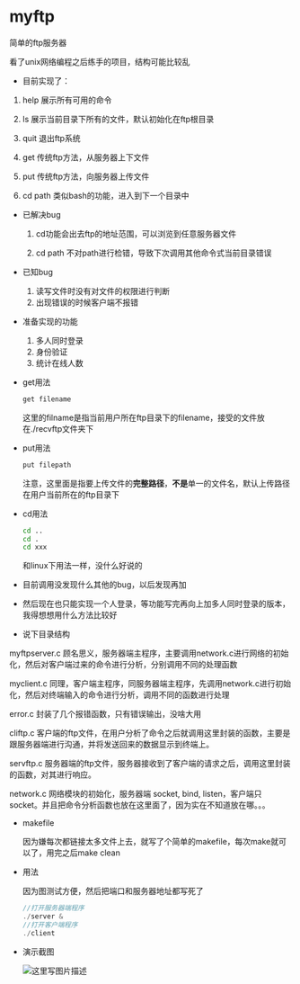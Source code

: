# myftp
简单的ftp服务器

看了unix网络编程之后练手的项目，结构可能比较乱

* 目前实现了：

 1.  help         展示所有可用的命令

 2.  ls              展示当前目录下所有的文件，默认初始化在ftp根目录

 3.  quit          退出ftp系统

 4.  get            传统ftp方法，从服务器上下文件

 5.  put            传统ftp方法，向服务器上传文件

 6.  cd path     类似bash的功能，进入到下一个目录中

     

* 已解决bug

    1. cd功能会出去ftp的地址范围，可以浏览到任意服务器文件

    2. cd path 不对path进行检错，导致下次调用其他命令式当前目录错误

       

       

* 已知bug

    1. 读写文件时没有对文件的权限进行判断
    2. 出现错误的时候客户端不报错



* 准备实现的功能
    1. 多人同时登录
    2. 身份验证
    3. 统计在线人数



* get用法

  ```bash
  get filename
  ```

  这里的filname是指当前用户所在ftp目录下的filename，接受的文件放在./recvftp文件夹下

* put用法

  ```bash
  put filepath
  ```

  注意，这里面是指要上传文件的**完整路径**，**不是**单一的文件名，默认上传路径在用户当前所在的ftp目录下

* cd用法

  ```bash
  cd ..
  cd .
  cd xxx
  ```

  和linux下用法一样，没什么好说的





* 目前调用没发现什么其他的bug，以后发现再加
* 然后现在也只能实现一个人登录，等功能写完再向上加多人同时登录的版本，我得想想用什么方法比较好
* 说下目录结构

myftpserver.c    顾名思义，服务器端主程序，主要调用network.c进行网络的初始化，然后对客户端过来的命令进行分析，分别调用不同的处理函数

myclient.c     同理，客户端主程序，同服务器端主程序，先调用network.c进行初始化，然后对终端输入的命令进行分析，调用不同的函数进行处理

error.c     封装了几个报错函数，只有错误输出，没啥大用

cliftp.c     客户端的ftp文件，在用户分析了命令之后就调用这里封装的函数，主要是跟服务器端进行沟通，并将发送回来的数据显示到终端上。

servftp.c   服务器端的ftp文件，服务器接收到了客户端的请求之后，调用这里封装的函数，对其进行响应。

network.c   网络模块的初始化，服务器端 socket, bind, listen，客户端只socket。并且把命令分析函数也放在这里面了，因为实在不知道放在哪。。。



* makefile

  因为嫌每次都链接太多文件上去，就写了个简单的makefile，每次make就可以了，用完之后make clean

* 用法

  因为图测试方便，然后把端口和服务器地址都写死了

  ```C
  //打开服务器端程序
  ./server &
  //打开客户端程序
  ./client
  ```

  

* 演示截图

  ![这里写图片描述](https://img-blog.csdn.net/20180810164756855?watermark/2/text/aHR0cHM6Ly9ibG9nLmNzZG4ubmV0L3FxXzI0ODg5NTc1/font/5a6L5L2T/fontsize/400/fill/I0JBQkFCMA==/dissolve/70)
